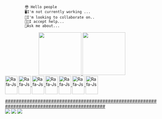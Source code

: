              😎 Hello people
             🖥️I'm not currently working ...
             🤝I'm looking to collaborate on.. 
             👨‍🏫I accept help...
             🧐Ask me about...
      
<div align="center">
  <a href="https://github.com/Marceloilh">
  <img height="140em" src="https://github-readme-stats.vercel.app/api?username=Marceloilh&show_icons=true&theme=dark&include_all_commits=true&count_private=true"/>
  <img height="140em" src="https://github-readme-stats.vercel.app/api/top-langs/?username=Marceloilh&layout=compact&langs_count=7&theme=dark"/>
</div>


        
<img align="center" alt="Rafa-Js" height="60" width="40" src="https://cdn.jsdelivr.net/gh/devicons/devicon/icons/html5/html5-plain-wordmark.svg" />
<img align="center" alt="Rafa-Js" height="60" width="40"  src="https://cdn.jsdelivr.net/gh/devicons/devicon/icons/css3/css3-plain-wordmark.svg" />
<img align="center" alt="Rafa-Js" height="60" width="40" src="https://cdn.jsdelivr.net/gh/devicons/devicon/icons/javascript/javascript-plain.svg" />
<img align="center" alt="Rafa-Js" height="60" width="40" src="https://cdn.jsdelivr.net/gh/devicons/devicon/icons/python/python-original-wordmark.svg" />
<img align="center" alt="Rafa-Js" height="60" width="40" src="https://cdn.jsdelivr.net/gh/devicons/devicon/icons/php/php-plain.svg" />
<img align="center" alt="Rafa-Js" height="60" width="40" src="https://cdn.jsdelivr.net/gh/devicons/devicon/icons/mysql/mysql-original-wordmark.svg" />
<img align="center" alt="Rafa-Js" height="60" width="40" src="https://cdn.jsdelivr.net/gh/devicons/devicon/icons/django/django-plain.svg" />



#############################################################################################<br>
  <a  href = "mailto:marceloalmeidacrm@gmail.com"><img src="https://img.shields.io/badge/-Gmail-D14836?style=for-the-badge&logo=gmail&logoColor=white" target="_blank"></a>
   <a href="https://www.linkedin.com/in/marcelo-almeida-71797b1a2" target="_blank"><img src="https://img.shields.io/badge/-LinkedIn-%230077B5?style=for-the-badge&logo=linkedin&logoColor=white" target="_blank"></a> 
       <a href="https://wa.me/5541992639176" target="_blank"><img src="https://img.shields.io/badge/WhatsApp-25D366?style=for-the-badge&logo=whatsapp&logoColor=white" target="_blank"></a> 
